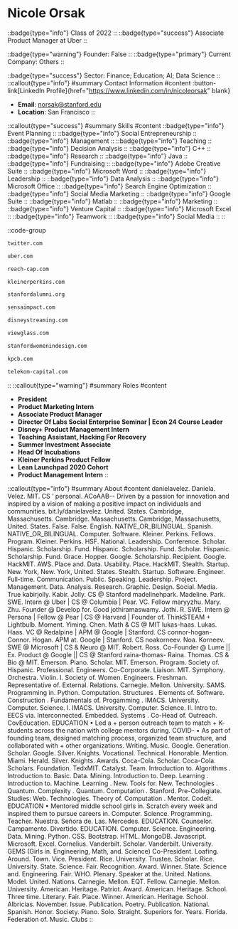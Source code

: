 # Nicole Orsak
::badge{type="info"}
Class of 2022
::
::badge{type="success"}
Associate Product Manager at Uber
::

::badge{type="warning"}
Founder: False
::
::badge{type="primary"}
Current Company: Others
::

::badge{type="success"}
Sector: Finance; Education; AI; Data Science
::
::callout{type="info"}
#summary
Contact Information
#content
:button-link[LinkedIn Profile]{href="https://www.linkedin.com/in/nicoleorsak" blank}
- **Email**: norsak@stanford.edu
- **Location**: San Francisco
::

::callout{type="success"}
#summary
Skills
#content
::badge{type="info"}
Event Planning
::
::badge{type="info"}
Social Entrepreneurship
::
::badge{type="info"}
Management
::
::badge{type="info"}
Teaching
::
::badge{type="info"}
Decision Analysis
::
::badge{type="info"}
C++
::
::badge{type="info"}
Research
::
::badge{type="info"}
Java
::
::badge{type="info"}
Fundraising
::
::badge{type="info"}
Adobe Creative Suite
::
::badge{type="info"}
Microsoft Word
::
::badge{type="info"}
Leadership
::
::badge{type="info"}
Data Analysis
::
::badge{type="info"}
Microsoft Office
::
::badge{type="info"}
Search Engine Optimization
::
::badge{type="info"}
Social Media Marketing
::
::badge{type="info"}
Google Suite
::
::badge{type="info"}
Matlab
::
::badge{type="info"}
Marketing
::
::badge{type="info"}
Venture Capital
::
::badge{type="info"}
Microsoft Excel
::
::badge{type="info"}
Teamwork
::
::badge{type="info"}
Social Media
::
::

::code-group
```bash [Twitter]
twitter.com
```
```bash [Uber]
uber.com
```
```bash [Reach Capital Partners]
reach-cap.com
```
```bash [KPCB]
kleinerperkins.com
```
```bash [Standford Alumni]
stanfordalumni.org
```
```bash [SENSA]
sensaimpact.com
```
```bash [Disney Streaming Services]
disneystreaming.com
```
```bash [View]
viewglass.com
```
```bash [Stanford Women in Design]
stanfordwomenindesign.com
```
```bash [Kleiner Perkins Caufield & Byers]
kpcb.com
```
```bash [Deutsche Telekom Capital Partners]
telekom-capital.com
```
::
::callout{type="warning"}
#summary
Roles
#content
- **President**
- **Product Marketing Intern**
- **Associate Product Manager**
- **Director Of Labs Social Enterprise Seminar | Econ 24 Course Leader**
- **Disney+ Product Management Intern**
- **Teaching Assistant, Hacking For Recovery**
- **Summer Investment Associate**
- **Head Of Incubations**
- **Kleiner Perkins Product Fellow**
- **Lean Launchpad 2020 Cohort**
- **Product Management Intern**
::

::callout{type="info"}
#summary
About
#content
danielavelez. Daniela. Velez. MIT. CS ‘ personal. ACoAAB-- Driven by a passion for innovation and inspired by a vision of making a positive impact on individuals and communities. bit.ly/danielavelez. United. States. Cambridge, Massachusetts. Cambridge. Massachusetts. Cambridge, Massachusetts, United. States. False. False. English. NATIVE_OR_BILINGUAL. Spanish. NATIVE_OR_BILINGUAL. Computer. Software. Kleiner. Perkins. Fellows. Program. Kleiner. Perkins. HSF. National. Leadership. Conference. Scholar. Hispanic. Scholarship. Fund. Hispanic. Scholarship. Fund. Scholar. Hispanic. Scholarship. Fund. Grace. Hopper. Google. Scholarship. Recipient. Google. HackMIT. AWS. Place and. Data. Usability. Place. HackMIT. Stealth. Startup. New. York, New. York, United. States. Stealth. Startup. Software. Engineer. Full-time. Communication. Public. Speaking. Leadership. Project. Management. Data. Analysis. Research. Graphic. Design. Social. Media. True kabirjolly. Kabir. Jolly. CS @ Stanford madelinehpark. Madeline. Park. SWE. Intern @ Uber | CS @ Columbia | Pear. VC. Fellow maryyzhu. Mary. Zhu. Founder @ Develop for. Good jothiramaswamy. Jothi. R. SWE. Intern @ Persona | Fellow @ Pear | CS @ Harvard | Founder of. ThinkSTEAM + Lightbulb. Moment. Yiming. Chen. Math & CS @ MIT lukas-haas. Lukas. Haas. VC @ Redalpine | APM @ Google | Stanford. CS connor-hogan- Connor. Hogan. APM at. Google | Stanford. CS noakorneev. Noa. Korneev. SWE @ Microsoft | CS & Neuro @ MIT. Robert. Ross. Co-Founder @ Lume || Ex. Product @ Google || CS @ Stanford raina-thomas- Raina. Thomas. CS & Bio @ MIT. Emerson. Piano. Scholar. MIT. Emerson. Program. Society of. Hispanic. Professional. Engineers. Co-Corporate. Liaison. MIT. Symphony. Orchestra. Violin. I. Society of. Women. Engineers. Freshman. Representative of. External. Relations. Carnegie. Mellon. University. SAMS. Programming in. Python. Computation. Structures . Elements of. Software. Construction . Fundamentals of. Progamming . IMACS. University. Computer. Science. I. IMACS. University. Computer. Science. II. Intro to. EECS via. Interconnected. Embedded. Systems . Co-Head of. Outreach. CovEducation. EDUCATION • Led a + person outreach team to match + K- students across the nation with college mentors during. COVID- • As part of founding team, designed matching process, organized team structure, and collaborated with + other organizations. Writing. Music. Google. Generation. Scholar. Google. Silver. Knights. Vocational. Technical. Honorable. Mention. Miami. Herald. Silver. Knights. Awards. Coca-Cola. Scholar. Coca-Cola. Scholars. Foundation. TedxMIT. Catalyst. Team. Introduction to. Algorithms . Introduction to. Basic. Data. Mining. Introduction to. Deep. Learning . Introduction to. Machine. Learning . New. Tools for. New. Technologies . Quantum. Complexity . Quantum. Computation . Stanford. Pre-Collegiate. Studies: Web. Technologies. Theory of. Computation . Mentor. CodeIt. EDUCATION • Mentored middle school girls in. Scratch every week and inspired them to pursue careers in. Computer. Science. Programming. Teacher. Nuestra. Señora de. Las. Mercedes. EDUCATION. Counselor. Campamento. Divertido. EDUCATION. Computer. Science. Engineering. Data. Mining. Python. CSS. Bootstrap. HTML. MongoDB. Javascript. Microsoft. Excel. Cornelius. Vanderbilt. Scholar. Vanderbilt. University. GEMS (Girls in. Engineering, Math, and. Science) Co-President. Loafing. Around. Town. Vice. President. Rice. University. Trustee. Scholar. Rice. University. State. Science. Fair. Recognition. Award. Winner. State. Science and. Engineering. Fair. WHO. Plenary. Speaker at the. United. Nations. Model. United. Nations. Carnegie. Mellon. EQT. Fellow. Carnegie. Mellon. University. American. Heritage. Patriot. Award. American. Heritage. School. Three time. Literary. Fair. Place. Winner. American. Heritage. School. Albricias. November. Issue. Publication. Poetry. Publication. National. Spanish. Honor. Society. Piano. Solo. Straight. Superiors for. Years. Florida. Federation of. Music. Clubs
::
